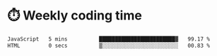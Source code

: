 
# :stopwatch: Weekly coding time
<!--START_SECTION:waka-->

```txt
JavaScript   5 mins          ████████████████████████▓   99.17 %
HTML         0 secs          ▒░░░░░░░░░░░░░░░░░░░░░░░░   00.83 %
```

<!--END_SECTION:waka-->


<!-- <p> <img src="https://github-readme-stats.vercel.app/api?username=cozgerest&show_icons=true&hide_border=false" />  </p> -->

